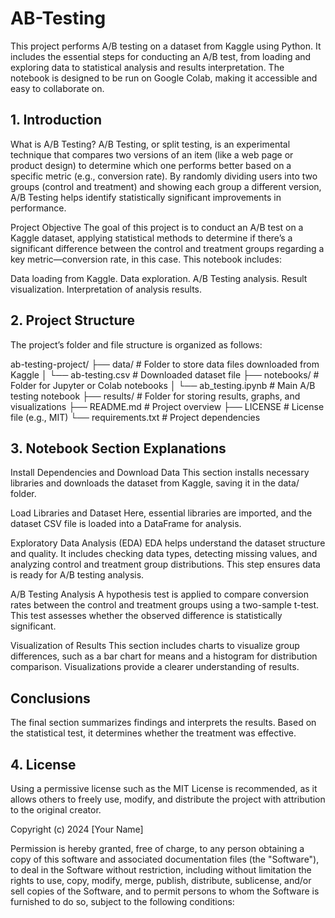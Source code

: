 # AB-Testing

This project performs A/B testing on a dataset from Kaggle using Python. It includes the essential steps for conducting an A/B test, from loading and exploring data to statistical analysis and results interpretation. The notebook is designed to be run on Google Colab, making it accessible and easy to collaborate on.

## 1. Introduction

What is A/B Testing?
A/B Testing, or split testing, is an experimental technique that compares two versions of an item (like a web page or product design) to determine which one performs better based on a specific metric (e.g., conversion rate). By randomly dividing users into two groups (control and treatment) and showing each group a different version, A/B Testing helps identify statistically significant improvements in performance.

Project Objective
The goal of this project is to conduct an A/B test on a Kaggle dataset, applying statistical methods to determine if there’s a significant difference between the control and treatment groups regarding a key metric—conversion rate, in this case. This notebook includes:

Data loading from Kaggle.
Data exploration.
A/B Testing analysis.
Result visualization.
Interpretation of analysis results.

## 2. Project Structure

The project’s folder and file structure is organized as follows:

ab-testing-project/
├── data/                   # Folder to store data files downloaded from Kaggle
│   └── ab-testing.csv      # Downloaded dataset file
├── notebooks/              # Folder for Jupyter or Colab notebooks
│   └── ab_testing.ipynb    # Main A/B testing notebook
├── results/                # Folder for storing results, graphs, and visualizations
├── README.md               # Project overview
├── LICENSE                 # License file (e.g., MIT)
└── requirements.txt        # Project dependencies

## 3. Notebook Section Explanations

Install Dependencies and Download Data
This section installs necessary libraries and downloads the dataset from Kaggle, saving it in the data/ folder.

Load Libraries and Dataset
Here, essential libraries are imported, and the dataset CSV file is loaded into a DataFrame for analysis.

Exploratory Data Analysis (EDA)
EDA helps understand the dataset structure and quality. It includes checking data types, detecting missing values, and analyzing control and treatment group distributions. This step ensures data is ready for A/B testing analysis.

A/B Testing Analysis
A hypothesis test is applied to compare conversion rates between the control and treatment groups using a two-sample t-test. This test assesses whether the observed difference is statistically significant.

Visualization of Results
This section includes charts to visualize group differences, such as a bar chart for means and a histogram for distribution comparison. Visualizations provide a clearer understanding of results.

## Conclusions
The final section summarizes findings and interprets the results. Based on the statistical test, it determines whether the treatment was effective.

## 4. License
Using a permissive license such as the MIT License is recommended, as it allows others to freely use, modify, and distribute the project with attribution to the original creator.

Copyright (c) 2024 [Your Name]

Permission is hereby granted, free of charge, to any person obtaining a copy
of this software and associated documentation files (the "Software"), to deal
in the Software without restriction, including without limitation the rights
to use, copy, modify, merge, publish, distribute, sublicense, and/or sell
copies of the Software, and to permit persons to whom the Software is
furnished to do so, subject to the following conditions:
